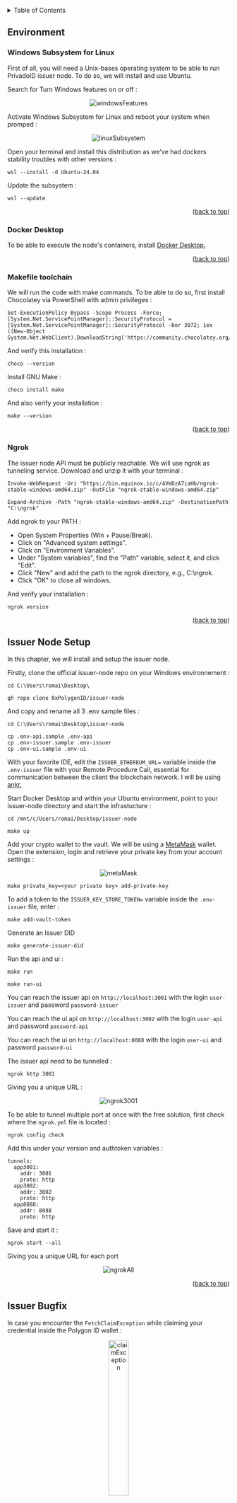 <a name="readme-top"></a>
<!-- TABLE OF CONTENTS -->
<details>
  <summary>Table of Contents</summary>
  <ol>
    <li>
      <a href="#environment">Environment</a>
      <ul>
        <li><a href="#windows-subsystem-for-linux">Windows Subsystem for Linux</a></li>
        <li><a href="#docker-desktop">Docker Desktop</a></li>
        <li><a href="#makefile-toolchain">Makefile Toolchain</a></li>
        <li><a href="#ngrok">Ngrok</a></li>
      </ul>
    </li> 
    <li>
      <a href="#issuer-node-setup">Issuer Node Setup</a>
    </li> 
    <li>
      <a href="#issuer-bugfix">Issuer Bugfix</a>
    </li> 
    <li>
      <a href="#contributors">Contributors</a>
    </li>
  </ol>
</details>


<!-- ENVIRONMENT -->
## Environment

<!-- WINDOWS-SUBSYSTEM-FOR-LINUX -->
### Windows Subsystem for Linux

First of all, you will need a Unix-bases operating system to be able to run PrivadoID issuer node. To do so, we will install and use Ubuntu.

Search for Turn Windows features on or off :

<div align="center">
    <img src="img/windowsFeatures.png" alt="windowsFeatures">
</div>

Activate Windows Subsystem for Linux and reboot your system when promped :

<div align="center">
    <img src="img/linuxSubsystem.png" alt="linuxSubsystem">
</div>

Open your terminal and install this distribution as we've had dockers stability troubles with other versions : 

```
wsl --install -d Ubuntu-24.04
```

Update the subsystem :

```
wsl --update
```

<p align="right">(<a href="#readme-top">back to top</a>)</p>

<!-- DOCKER-DESKTOP -->
### Docker Desktop

To be able to execute the node's containers, install [Docker Desktop.](https://www.docker.com/products/docker-desktop/)

<p align="right">(<a href="#readme-top">back to top</a>)</p>

<!-- MAKEFILE-TOOLCHAIN -->
### Makefile toolchain

We will run the code with make commands. To be able to do so, first install Chocolatey via PowerShell with admin privileges :

```
Set-ExecutionPolicy Bypass -Scope Process -Force; [System.Net.ServicePointManager]::SecurityProtocol = [System.Net.ServicePointManager]::SecurityProtocol -bor 3072; iex ((New-Object System.Net.WebClient).DownloadString('https://community.chocolatey.org/install.ps1'))
```

And verify this installation :

```
choco --version
```

Install GNU Make :

```
choco install make
```

And also verify your installation :

```
make --version
```

<p align="right">(<a href="#readme-top">back to top</a>)</p>

<!-- NGROK -->
### Ngrok

The issuer node API must be publicly reachable. We will use ngrok as tunneling service. Download and unzip it with your terminal :

```
Invoke-WebRequest -Uri "https://bin.equinox.io/c/4VmDzA7iaHb/ngrok-stable-windows-amd64.zip" -OutFile "ngrok-stable-windows-amd64.zip"
```
```
Expand-Archive -Path "ngrok-stable-windows-amd64.zip" -DestinationPath "C:\ngrok"
```

Add ngrok to your PATH : 

- Open System Properties (Win + Pause/Break).
- Click on "Advanced system settings".
- Click on "Environment Variables".
- Under "System variables", find the "Path" variable, select it, and click "Edit".
- Click "New" and add the path to the ngrok directory, e.g., C:\ngrok.
- Click "OK" to close all windows.

And verify your installation :

```
ngrok version

```

<p align="right">(<a href="#readme-top">back to top</a>)</p>

<!-- ISSUER-NODE-SETUP -->
## Issuer Node Setup

In this chapter, we will install and setup the issuer node.

Firstly, clone the official issuer-node repo on your Windows environnement :

```
cd C:\Users\romai\Desktop\
```

```
gh repo clone 0xPolygonID/issuer-node
```

And copy and rename all 3 .env sample files :

```
cd C:\Users\romai\Desktop\issuer-node
```

```
cp .env-api.sample .env-api
cp .env-issuer.sample .env-issuer
cp .env-ui.sample .env-ui
```

With your favorite IDE, edit the `ISSUER_ETHEREUM_URL=` variable inside the `.env-issuer` file with your Remote Procedure Call, essential for communication between the client the blockchain network. I will be using [ankr.](https://www.ankr.com/)

Start Docker Desktop and within your Ubuntu environment, point to your issuer-node directory and start the infrastucture :

```
cd /mnt/c/Users/romai/Desktop/issuer-node
```

```
make up
```

Add your crypto wallet to the vault. We will be using a [MetaMask](https://metamask.io/) wallet. Open the extension, login and retrieve your private key from your account settings :

<div align="center">
    <img src="img/metaMask.png" alt="metaMask">
</div>

```
make private_key=<your private key> add-private-key
```

To add a token to the `ISSUER_KEY_STORE_TOKEN=` variable inside the `.env-issuer` file, enter :

```
make add-vault-token
```

Generate an Issuer DID

```
make generate-issuer-did
```

Run the api and ui :

```
make run
```

```
make run-ui
```

You can reach the issuer api on `http://localhost:3001` with the login `user-issuer` and password `password-issuer`

You can reach the ui api on `http://localhost:3002` with the login `user-api` and password `password-api`

You can reach the ui on `http://localhost:8088` with the login `user-ui` and password `password-ui`

The issuer api need to be tunneled :

```
ngrok http 3001
```

Giving you a unique URL :

<div align="center">
    <img src="img/ngrok3001.png" alt="ngrok3001">
</div>

To be able to tunnel multiple port at once with the free solution, first check where the `ngrok.yml` file is located :

```
ngrok config check
```

Add this under your version and authtoken variables :

```
tunnels:
  app3001:
    addr: 3001
    proto: http
  app3002:
    addr: 3002
    proto: http
  app8088:
    addr: 8088
    proto: http
```

Save and start it :

```
ngrok start --all
```

Giving you a unique URL for each port

<div align="center">
    <img src="img/ngrokAll.png" alt="ngrokAll">
</div>

<p align="right">(<a href="#readme-top">back to top</a>)</p>

<!-- ISSUER-BUGFIX -->
## Issuer Bugfix

In case you encounter the `FetchClaimException` while claiming your credential inside the Polygon ID wallet :

<div align="center">
    <img src="img/claimException.jpeg" alt="claimException" width="30%" >
</div>

We will use the issuer api to create a claim between the issuer did in my example `did:polygonid:polygon:amoy:2qX1AAvCrMaSdU3QF6oPUzdt81pcAQZHXeKThJ9WYZ` and the wallet `did:polygonid:polygon:amoy:2qTRN7M4xURsHLKffuoomJ624M4THqFKqwHFscw2sw` :

<div align="center">
    <img src="img/createClaim.png" alt="createClaim">
</div>

Get the claim QR code 

<div align="center">
    <img src="img/claimQR.png" alt="claimQR">
</div>

And verify if the `url` in the json output is pointing to your localhost or the ngork tunnel. If needed, use [a qr code generator](https://smalldev.tools/qr-code-generator-online) to point to the correct url :

<div align="center">
    <img src="img/qrGenerator.png" alt="qrGenerator">
</div>

Scan the QR code with your PolygonID wallet and the credential should be correctly added :

<div align="center">
    <img src="img/credentialAdded.jpeg" alt="credentialAdded" width="30%">
</div>

<p align="right">(<a href="#readme-top">back to top</a>)</p>
